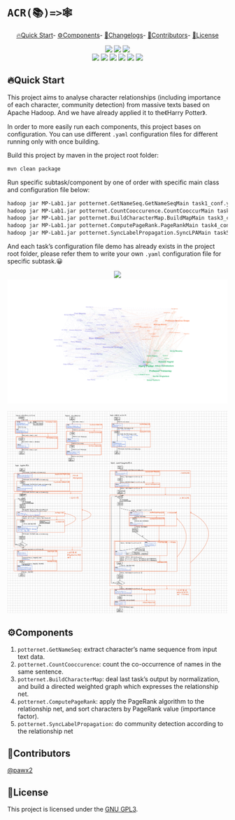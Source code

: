 # `ACR(📚️)=>🕸️`

<p align="center">
    <a href="#quick-start">🔥Quick Start</a>-
    <a href="#components">⚙️Components</a>-
<!--    <a href="#-Document">📕Document</a>- -->
    <a href="./CHANGELOGS.md">📙Changelogs</a>-
    <a href="#contributors">🧑Contributors</a>-
    <a href="#license">📄License</a>
</p>

<p align="center">
    <img src="https://img.shields.io/badge/build-passed-green">
    <img src="https://img.shields.io/badge/test-failing-red">
    <img src="https://img.shields.io/badge/License-GPL3-green">
	</br>
    <img src="https://img.shields.io/badge/Ubuntu-20.04-orange">
    <img src="https://img.shields.io/badge/IDEA-2023.1.1-blue">
    <img src="https://img.shields.io/badge/Apache Hadoop-3.2.1-yellow">
    <img src="https://img.shields.io/badge/JDK-8u201-orange">
    <img src="https://img.shields.io/badge/maven-4.0.0-blue">
    <img src="https://img.shields.io/badge/snakeyaml-1.28-violet">
</p>

## 🔥Quick Start

This project aims to analyse character relationships (including importance of each character, community detection) from massive texts based on Apache Hadoop. And we have already applied it to the《Harry Potter》.

In order to more easily run each components, this project bases on configuration. You can use different `.yaml` configuration files for different running only with once building.

Build this project by maven in the project root folder:

```bash
mvn clean package
```

Run specific subtask/component by one of order with specific main class and configuration file below:

```bash
hadoop jar MP-Lab1.jar potternet.GetNameSeq.GetNameSeqMain task1_conf.yaml
hadoop jar MP-Lab1.jar potternet.CountCooccurence.CountCooccurMain task2_conf.yaml
hadoop jar MP-Lab1.jar potternet.BuildCharacterMap.BuildMapMain task3_conf.yaml
hadoop jar MP-Lab1.jar potternet.ComputePageRank.PageRankMain task4_conf.yaml
hadoop jar MP-Lab1.jar potternet.SyncLabelPropagation.SyncLPAMain task5_conf.yaml
```

And each task’s configuration file demo has already exists in the project root folder, please refer them to write your own `.yaml` configuration file for specific subtask.😀

<p align="center">
    <img src="./ReadMe.asset/PageRank.gif">
    <img src="./ReadMe.asset/community.png">
</p>


<p align="center">
    <img src="./ReadMe.asset/StructGraph.png">
</p>



## ⚙Components

1. `potternet.GetNameSeq`: extract character’s name sequence from input text data.
2. `potternet.CountCooccurence`: count the co-occurrence of names in the same sentence.
3. `potternet.BuildCharacterMap`: deal last task’s output by normalization, and build a directed weighted graph which expresses the relationship net.
4. `potternet.ComputePageRank`: apply the PageRank algorithm to the relationship net, and sort characters by PageRank value (importance factor).
5. `potternet.SyncLabelPropagation`: do community detection according to the relationship net



## 🧑Contributors

[@pawx2](https://github.com/pawx2)

## 📄License

This project is licensed under the [GNU GPL3](./LICENSE).